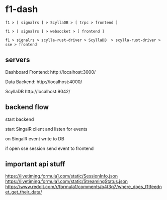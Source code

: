 # f1-dash

```
f1 > [ signalrs ] > ScyllaDB > [ trpc > frontend ]
```

```
f1 > [ signalrs ] > websocket > [ frontend ]
```

```
f1 > signalrs > scylla-rust-driver > ScyllaDB  > scylla-rust-driver > sse > frontend
```

## servers

Dashboard Frontend:
http://localhost:3000/

Data Backend:
http://localhost:4000/

ScyllaDB
http://localhost:9042/

## backend flow

start backend

start SingalR client and listen for events

on SingalR event write to DB

if open sse session send event to frontend

## important api stuff

https://livetiming.formula1.com/static/SessionInfo.json
https://livetiming.formula1.com/static/StreamingStatus.json
https://www.reddit.com/r/formula1/comments/b4t3q7/where_does_f1tfeednet_get_their_data/
